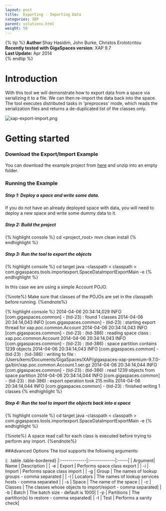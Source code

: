 ```yaml
---
layout: post
title:  Exporting - Importing Data
categories: SBP
parent: solutions.html
weight: 50
---
```



{% tip %}
 **Author**:Shay Hasidim, John Burke, Christos Erototcritou<br/>
 **Recently tested with GigaSpaces version**: XAP 9.7<br/>
 **Last Update:** Apr 2014<br/>
{% endtip %}

# Introduction

With this tool we will demonstrate how to export data from a space via serializing it to a file. We can then re-import the data back into the space. The tool executes distributed tasks in 'preprocess' mode, which reads the serialization files and returns a de-duplicated list of the classes only.


![xap-export-import.png](/attachment_files/import-export-tool.jpg)


# Getting started

### Download the Export/Import Example

You can download the example project from [here](/download_files/Export_Tool.zip) and unzip into an empty folder.


### Running the Example

##### Step 1: Deploy a space and write some data.
If you do not have an already deployed space with data, you will need to deploy a new space and write some dummy data to it.

##### Step 2: Build the project<br/>
{% highlight console %}
cd <project_root>
mvn clean install
{% endhighlight %}
 
##### Step 3:	Run the tool to export the objects<br/>
{% highlight console %}
cd target
java -classpath < classpath > com.gigaspaces.tools.importexport.SpaceDataImportExportMain -e
{% endhighlight %}



In this case we are using a simple Account POJO.


{%note%}
 Make sure that classes of the POJOs are set in the classpath before running.
{%endnote%}


{% highlight console %}
2014-04-06 20:34:14,029  INFO [com.gigaspaces.common] - (tid-23) : found 1 classes
2014-04-06 20:34:14,043  INFO [com.gigaspaces.common] - (tid-23) : starting export thread for xap.poc.common.Account
2014-04-06 20:34:14,043  INFO [com.gigaspaces.common] - (tid-23) : (tid-386) : reading space class : xap.poc.common.Account
2014-04-06 20:34:14,043  INFO [com.gigaspaces.common] - (tid-23) : (tid-386) : space partition contains 1239 objects
2014-04-06 20:34:14,043  INFO [com.gigaspaces.common] - (tid-23) : (tid-386) : writing to file : /Users/kemi/Documents/GigaSpaces/XAP/gigaspaces-xap-premium-9.7.0-ga/bin/xap.poc.common.Account.1.ser.gz
2014-04-06 20:34:14,044  INFO [com.gigaspaces.common] - (tid-23) : (tid-386) : read 1239 objects from space partition
2014-04-06 20:34:14,044  INFO [com.gigaspaces.common] - (tid-23) : (tid-386) : export operation took 215 millis
2014-04-06 20:34:14,044  INFO [com.gigaspaces.common] - (tid-23) : finished writing 1 classes
{% endhighlight %}

##### Step 4:	Run the tool to import the objects back into a space<br/>
{% highlight console %}
cd target
java -classpath < classpath > com.gigaspaces.tools.importexport.SpaceDataImportExportMain -e
{% endhighlight %}



{%note%}
A space read call for each class is executed before trying to perform any import.
{%endnote%}

##Advanced Options
The tool supports the following arguments:

{: .table .table-bordered}
|:-------------|:-------------|:-----|
| Argument| Name          	| Description |
| -e             | Export 			| Performs space class export | 
| -i             | Import    	  	| Performs space class import |
| -g             | Group		    | The names of lookup groups - comma separated |
| -l             | Locators		    | The names of lookup services hosts - comma separated |
| -s             | Space		    | The name of the space |
| -c             | Classes		    | The classes whose objects to import/export - comma separated|
| -b             | Batch		    | The batch size - default is 1000|
| -p             | Partitions	    | The partition(s) to restore - comma separated|
| -t             | Test			    | Performs a sanity check|